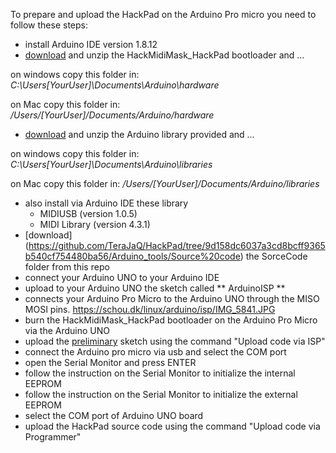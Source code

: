 To prepare and upload the HackPad on the Arduino Pro micro you need to follow these steps:

- install Arduino IDE version 1.8.12
- [download](https://github.com/TeraJaQ/HackPad/blob/98fc1aba79c6c5eab6331f7ece1e48f16bbd9735/Arduino_tools/HackMidiMask_HackPad.zip) and unzip the HackMidiMask_HackPad bootloader and ...

on windows copy this folder in:
*C:\Users\[YourUser]\Documents\Arduino\hardware*

on Mac copy this folder in:
*/Users/[YourUser]/Documents/Arduino/hardware*

- [download](https://github.com/TeraJaQ/HackPad/blob/3e7e7be7058b5257141bf90c8c767acaf4840632/Arduino_tools/Libraries.zip) and unzip the Arduino library provided and ...

on windows copy this folder in: 
*C:\Users\[YourUser]\Documents\Arduino\libraries*

on Mac copy this folder in: 
*/Users/[YourUser]/Documents/Arduino/libraries*

- also install via Arduino IDE these library
	- MIDIUSB (version 1.0.5)
	- MIDI Library (version 4.3.1)
- [download] (https://github.com/TeraJaQ/HackPad/tree/9d158dc6037a3cd8bcff9365b540cf754480ba56/Arduino_tools/Source%20code) the SorceCode folder from this repo
- connect your Arduino UNO to your Arduino IDE
- upload to your Arduino UNO the sketch called ** ArduinoISP **
- connects your Arduino Pro Micro to the Arduino UNO through the MISO MOSI pins.
  https://schou.dk/linux/arduino/isp/IMG_5841.JPG
- burn the HackMidiMask_HackPad bootloader on the Arduino Pro Micro via the Arduino UNO 
- upload the [preliminary](https://github.com/TeraJaQ/HackPad/tree/855d2052dcc0c273327fdbb76474b73e08c6ae10/Arduino_tools/Source%20code/EEPROM_init) sketch using the command "Upload code via ISP"
- connect the Arduino pro micro via usb and select the COM port 
- open the Serial Monitor and press ENTER
- follow the instruction on the Serial Monitor to initialize the internal EEPROM
- follow the instruction on the Serial Monitor to initialize the external EEPROM
- select the COM port of Arduino UNO board
- upload the HackPad source code using the command "Upload code via Programmer"

